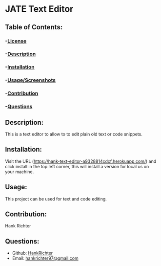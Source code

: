 # JATE Text Editor

## Table of Contents:

### -[License](#license)

### -[Description](#description)

### -[Installation](#instllation)

### -[Usage/Screenshots](#usage)

### -[Contribution](#contribution)

### -[Questions](#questions)

## Description:

This is a text editor to allow to to edit plain old text or code snippets.

## Installation:

Visit the URL (https://hank-text-editor-a9328814cdcf.herokuapp.com/) and click install in the top left corner, this will install a version for local us on your machine.

## Usage:

This project can be used for text and code editing.

## Contribution:

Hank Richter

## Questions:

- Github: [HankRichter](https://github.com/HankRichter)
- Email: [hankrichter97@gmail.com](mailto:user@example.com)
